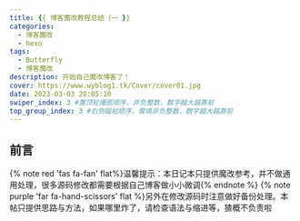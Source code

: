 ```yaml
---
title: {{ 博客魔改教程总结（一 }}
categories: 
  - 博客魔改
  - hexo
tags:
  - Butterfly
  - 博客魔改
description: 开始自己魔改博客了！
cover: https://www.wyblog1.tk/Cover/cover01.jpg
date: 2023-03-03 20:05:10
swiper_index: 3 #置顶轮播图顺序，非负整数，数字越大越靠前
top_group_index: 3 #右侧磁帖顺序，需填非负整数，数字越大越靠前
---
```

## 前言
{% note red 'fas fa-fan' flat%}温馨提示：本日记本只提供魔改参考，并不做通用处理，很多源码修改都需要根据自己博客做小小微调{% endnote %}
{% note purple 'far fa-hand-scissors' flat %}另外在修改源码时注意做好备份处理。本帖只提供思路与方法，如果哪里炸了，请检查语法与缩进等，猹概不负责啦
